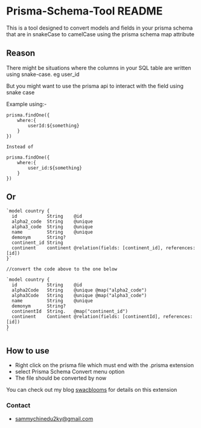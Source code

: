 # Prisma-Schema-Tool README

This is a tool designed to convert models and fields in your prisma schema that are in snakeCase to camelCase using the prisma schema map attribute

## Reason

There might be situations where the columns in your SQL table are written using snake-case. eg user_id

But you might want to use the prisma api to interact with the field using snake case 

Example using:- 

```
prisma.findOne({
    where:{
        userId:${something}
    }
})

Instead of

prisma.findOne({
    where:{
        user_id:${something}
    }
})

```
## Or 

```
`model country {
  id           String    @id
  alpha2_code  String    @unique
  alpha3_code  String    @unique
  name         String    @unique
  demonym      String?
  continent_id String
  continent    continent @relation(fields: [continent_id], references: [id])
}`

//convert the code above to the one below

`model country {
  id           String    @id
  alpha2Code   String    @unique @map("alpha2_code")
  alpha3Code   String    @unique @map("alpha3_code")
  name         String    @unique
  demonym      String?
  continentId  String.   @map("continent_id")
  continent    Continent @relation(fields: [continentId], references: [id])
}
`
```
## How to use
- Right click on the prisma file which must end with the .prisma extension
- select Prisma Schema Convert menu option
- The file should be converted by now 

You can check out my blog [swacblooms](https://swacblooms.com/manipulate-the-prisma-schema-using-regex/) for details on this extension

### Contact
- sammychinedu2ky@gmail.com